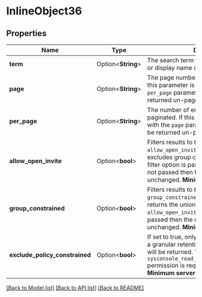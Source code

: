 # InlineObject36

## Properties

Name | Type | Description | Notes
------------ | ------------- | ------------- | -------------
**term** | Option<**String**> | The search term to match against the name or display name of teams | [optional]
**page** | Option<**String**> | The page number to return, if paginated. If this parameter is not present with the `per_page` parameter then the results will be returned un-paged. | [optional]
**per_page** | Option<**String**> | The number of entries to return per page, if paginated. If this parameter is not present with the `page` parameter then the results will be returned un-paged. | [optional]
**allow_open_invite** | Option<**bool**> | Filters results to teams where `allow_open_invite` is set to true or false, excludes group constrained channels if this filter option is passed. If this filter option is not passed then the query will remain unchanged. __Minimum server version__: 5.28  | [optional]
**group_constrained** | Option<**bool**> | Filters results to teams where `group_constrained` is set to true or false, returns the union of results when used with `allow_open_invite` If the filter option is not passed then the query will remain unchanged. __Minimum server version__: 5.28  | [optional]
**exclude_policy_constrained** | Option<**bool**> | If set to true, only teams which do not have a granular retention policy assigned to them will be returned. The `sysconsole_read_compliance_data_retention` permission is required to use this parameter. __Minimum server version__: 5.35  | [optional][default to false]

[[Back to Model list]](../README.md#documentation-for-models) [[Back to API list]](../README.md#documentation-for-api-endpoints) [[Back to README]](../README.md)


